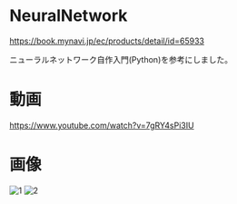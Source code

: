 # NeuralNetwork
https://book.mynavi.jp/ec/products/detail/id=65933

ニューラルネットワーク自作入門(Python)を参考にしました。
# 動画
https://www.youtube.com/watch?v=7gRY4sPi3IU

# 画像
![1](https://user-images.githubusercontent.com/98020159/158051461-a9657ded-9292-4b2d-924c-dc2a84396f98.png)
![2](https://user-images.githubusercontent.com/98020159/158051466-217df8c5-65fc-49cf-8409-07d1306d4ee8.png)
